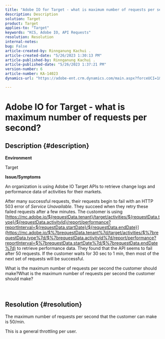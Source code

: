 ```yaml
---
title: "Adobe IO for Target - what is maximum number of requests per second?"
description: Description
solution: Target
product: Target
applies-to: "Target"
keywords: "KCS, Adobe IO, API Requests"
resolution: Resolution
internal-notes: 
bug: False
article-created-by: Rinnganung Kachui .
article-created-date: "5/26/2023 1:30:13 PM"
article-published-by: Rinnganung Kachui .
article-published-date: "5/26/2023 1:37:21 PM"
version-number: 6
article-number: KA-14023
dynamics-url: "https://adobe-ent.crm.dynamics.com/main.aspx?forceUCI=1&pagetype=entityrecord&etn=knowledgearticle&id=acc60c6f-c9fb-ed11-8849-6045bd006c82"

---
```

# Adobe IO for Target - what is maximum number of requests per second?

## Description {#description}


<b>Environment</b>

Target



<b>Issue/Symptoms</b>

An organization is using Adobe IO Target APIs to retrieve change logs and performance data of activities for their markets.

After many successful requests, their requests begin to fail with an HTTP 503 error of *Service Unavailable*. They succeed when they retry these failed requests after a few minutes. The customer is using [https://mc.adobe.io/${requestData.tenant}/target/activities/${requestData.type}/${requestData.activityId}/report/performance?reportInterval=${requestData.startDate}/${requestData.endDate}](https://mc.adobe.io/$%7brequestData.tenant%7d/target/activities/$%7brequestData.type%7d/$%7brequestData.activityId%7d/report/performance?reportInterval=$%7brequestData.startDate%7d/$%7brequestData.endDate%7d) to retrieve performance data. They found that the API seems to fail after 50 requests. If the customer waits for 30 sec to 1 min, then most of the next set of requests will be successful.

What is the maximum number of requests per second the customer should make?What is the maximum number of requests per second the customer should make?
<br><br> <br>

## Resolution {#resolution}


The maximum number of requests per second that the customer can make is 50/min.

This is a general throttling per user.
